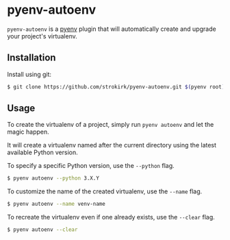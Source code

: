 # pyenv-autoenv

`pyenv-autoenv` is a [pyenv](https://github.com/pyenv/pyenv) plugin that
will automatically create and upgrade your project's virtualenv.

## Installation

Install using git:

```sh
$ git clone https://github.com/strokirk/pyenv-autoenv.git $(pyenv root)/plugins/pyenv-autoenv
```

## Usage

To create the virtualenv of a project, simply run `pyenv autoenv` and let
the magic happen.

It will create a virtualenv named after the current directory using the
latest available Python version.

To specify a specific Python version, use the `--python` flag.

```sh
$ pyenv autoenv --python 3.X.Y
```

To customize the name of the created virtualenv, use the `--name` flag.

```sh
$ pyenv autoenv --name venv-name
```

To recreate the virtualenv even if one already exists, use the `--clear` flag.

```sh
$ pyenv autoenv --clear
```
